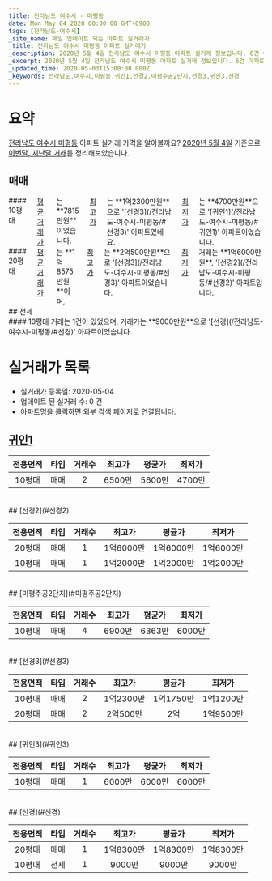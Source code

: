 ```yaml
---
title: 전라남도 여수시 - 미평동
date: Mon May 04 2020 00:00:00 GMT+0900
tags: [전라남도-여수시]
_site_name: 매일 업데이트 되는 아파트 실거래가
_title: 전라남도 여수시 미평동 아파트 실거래가
_description: 2020년 5월 4일 전라남도 여수시 미평동 아파트 실거래 정보입니다. 6건 아파트 정보가 있습니다.
_excerpt: 2020년 5월 4일 전라남도 여수시 미평동 아파트 실거래 정보입니다. 6건 아파트 정보가 있습니다.
_updated_time: 2020-05-03T15:00:00.000Z
_keywords: 전라남도,여수시,미평동,귀인1,선경2,미평주공2단지,선경3,귀인3,선경
---
```





# 요약
<ins>전라남도 여수시 미평동</ins> 아파트 실거래 가격을 알아볼까요? <ins>2020년 5월 4일</ins> 기준으로 <ins>이번달, 지난달 거래</ins>를 정리해보았습니다.

## 매매
<div class="container">
<div class="six columns" markdown="1">
#### 10평대
<ins>평균 거래가</ins>는 **7815만원**이었습니다. <ins>최고가</ins>는 **1억2300만원**으로 '[선경3](/전라남도-여수시-미평동/#선경3)' 아파트였네요. <ins>최저가</ins>는 **4700만원**으로 '[귀인1](/전라남도-여수시-미평동/#귀인1)' 아파트이었습니다.
</div>
<div class="six columns" markdown="1">
#### 20평대
<ins>평균 거래가</ins>는 **1억8575만원**이며, <ins>최고가</ins>는 **2억500만원**으로 '[선경3](/전라남도-여수시-미평동/#선경3)' 아파트이었습니다. <ins>최저가</ins> 거래는 **1억6000만원**, '[선경2](/전라남도-여수시-미평동/#선경2)' 아파트입니다.
</div>
</div>
## 전세
<div class="container">
<div class="twelve columns" markdown="1">
#### 10평대
거래는 1건이 있었으며, 거래가는 **9000만원**으로 '[선경](/전라남도-여수시-미평동/#선경)' 아파트이었습니다.
</div>
</div>



# 실거래가 목록
- 실거래가 등록일: 2020-05-04
- 업데이트 된 실거래 수: 0 건
- 아파트명을 클릭하면 외부 검색 페이지로 연결됩니다.

## [귀인1](#귀인1)

|전용면적|타입|거래수|최고가|평균가|최저가|
|:---:|:---:|:---:|:---:|:---:|:---:|
|10평대|<span class="deal-type-1">매매</span>|2|6500만|5600만|4700만|

<br/>
## [선경2](#선경2)

|전용면적|타입|거래수|최고가|평균가|최저가|
|:---:|:---:|:---:|:---:|:---:|:---:|
|20평대|<span class="deal-type-1">매매</span>|1|1억6000만|1억6000만|1억6000만|
|10평대|<span class="deal-type-1">매매</span>|1|1억2000만|1억2000만|1억2000만|

<br/>
## [미평주공2단지](#미평주공2단지)

|전용면적|타입|거래수|최고가|평균가|최저가|
|:---:|:---:|:---:|:---:|:---:|:---:|
|10평대|<span class="deal-type-1">매매</span>|4|6900만|6363만|6000만|

<br/>
## [선경3](#선경3)

|전용면적|타입|거래수|최고가|평균가|최저가|
|:---:|:---:|:---:|:---:|:---:|:---:|
|10평대|<span class="deal-type-1">매매</span>|2|1억2300만|1억1750만|1억1200만|
|20평대|<span class="deal-type-1">매매</span>|2|2억500만|2억|1억9500만|

<br/>
## [귀인3](#귀인3)

|전용면적|타입|거래수|최고가|평균가|최저가|
|:---:|:---:|:---:|:---:|:---:|:---:|
|10평대|<span class="deal-type-1">매매</span>|1|6000만|6000만|6000만|

<br/>
## [선경](#선경)

|전용면적|타입|거래수|최고가|평균가|최저가|
|:---:|:---:|:---:|:---:|:---:|:---:|
|20평대|<span class="deal-type-1">매매</span>|1|1억8300만|1억8300만|1억8300만|
|10평대|<span class="deal-type-2">전세</span>|1|9000만|9000만|9000만|

<br/>



